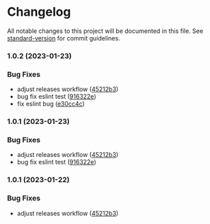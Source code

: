 # Changelog

All notable changes to this project will be documented in this file. See [standard-version](https://github.com/conventional-changelog/standard-version) for commit guidelines.

### 1.0.2 (2023-01-23)


### Bug Fixes

* adjust releases workflow ([45212b3](https://github.com/n1ckisthereu/InsertBook/commit/45212b33277d4785c68b8e2a384e0bcb6998041e))
* bug fix eslint test ([916322e](https://github.com/n1ckisthereu/InsertBook/commit/916322e67996105b94804dd406a75d5cdb6f7557))
* fix eslint bug ([e30cc4c](https://github.com/n1ckisthereu/InsertBook/commit/e30cc4c483c33f0c446d332f9723f925811fcf9e))

### 1.0.1 (2023-01-23)


### Bug Fixes

* adjust releases workflow ([45212b3](https://github.com/n1ckisthereu/InsertBook/commit/45212b33277d4785c68b8e2a384e0bcb6998041e))
* bug fix eslint test ([916322e](https://github.com/n1ckisthereu/InsertBook/commit/916322e67996105b94804dd406a75d5cdb6f7557))

### 1.0.1 (2023-01-22)


### Bug Fixes

* adjust releases workflow ([45212b3](https://github.com/n1ckisthereu/InsertBook/commit/45212b33277d4785c68b8e2a384e0bcb6998041e))
